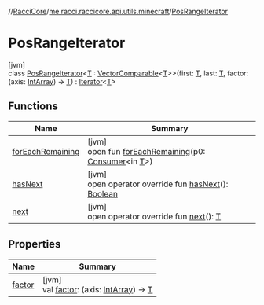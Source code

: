 //[RacciCore](../../../index.md)/[me.racci.raccicore.api.utils.minecraft](../index.md)/[PosRangeIterator](index.md)

# PosRangeIterator

[jvm]\
class [PosRangeIterator](index.md)&lt;[T](index.md) : [VectorComparable](../-vector-comparable/index.md)&lt;[T](index.md)&gt;&gt;(first: [T](index.md), last: [T](index.md), factor: (axis: [IntArray](https://kotlinlang.org/api/latest/jvm/stdlib/kotlin/-int-array/index.html)) -&gt; [T](index.md)) : [Iterator](https://kotlinlang.org/api/latest/jvm/stdlib/kotlin.collections/-iterator/index.html)&lt;[T](index.md)&gt;

## Functions

| Name | Summary |
|---|---|
| [forEachRemaining](index.md#-1904793763%2FFunctions%2F-1216412040) | [jvm]<br>open fun [forEachRemaining](index.md#-1904793763%2FFunctions%2F-1216412040)(p0: [Consumer](https://docs.oracle.com/javase/8/docs/api/java/util/function/Consumer.html)&lt;in [T](index.md)&gt;) |
| [hasNext](has-next.md) | [jvm]<br>open operator override fun [hasNext](has-next.md)(): [Boolean](https://kotlinlang.org/api/latest/jvm/stdlib/kotlin/-boolean/index.html) |
| [next](next.md) | [jvm]<br>open operator override fun [next](next.md)(): [T](index.md) |

## Properties

| Name | Summary |
|---|---|
| [factor](factor.md) | [jvm]<br>val [factor](factor.md): (axis: [IntArray](https://kotlinlang.org/api/latest/jvm/stdlib/kotlin/-int-array/index.html)) -&gt; [T](index.md) |
